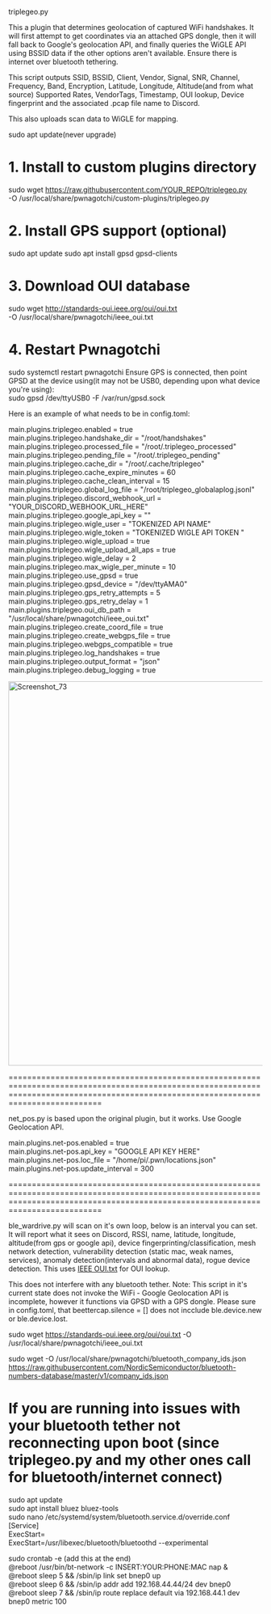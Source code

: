 triplegeo.py 

This a plugin that determines geolocation of captured WiFi handshakes.
It will first attempt to get coordinates via an attached GPS dongle, then it will fall back to Google's geolocation API, and finally queries the WiGLE API using BSSID data if the other options aren't available. Ensure there is internet over bluetooth tethering.

This script outputs SSID, BSSID, Client, Vendor, Signal, SNR, Channel, Frequency, Band, Encryption, Latitude, Longitude, Altitude(and from what source) Supported Rates, VendorTags, Timestamp, OUI lookup, Device fingerprint and the associated .pcap file name to Discord.

This also uploads scan data to WiGLE for mapping.

sudo apt update(never upgrade)

# 1. Install to custom plugins directory
sudo wget https://raw.githubusercontent.com/YOUR_REPO/triplegeo.py \
  -O /usr/local/share/pwnagotchi/custom-plugins/triplegeo.py<br>



# 2. Install GPS support (optional)
sudo apt update
sudo apt install gpsd gpsd-clients

# 3. Download OUI database
sudo wget http://standards-oui.ieee.org/oui/oui.txt \
  -O /usr/local/share/pwnagotchi/ieee_oui.txt

# 4. Restart Pwnagotchi
sudo systemctl restart pwnagotchi
Ensure GPS is connected, then point GPSD at the device using(it may not be USB0, depending upon what device you're using):<br>
sudo gpsd /dev/ttyUSB0 -F /var/run/gpsd.sock


Here is an example of what needs to be in config.toml:

main.plugins.triplegeo.enabled = true<br>
main.plugins.triplegeo.handshake_dir = "/root/handshakes"<br>
main.plugins.triplegeo.processed_file = "/root/.triplegeo_processed"<br>
main.plugins.triplegeo.pending_file = "/root/.triplegeo_pending"<br>
main.plugins.triplegeo.cache_dir = "/root/.cache/triplegeo"<br>
main.plugins.triplegeo.cache_expire_minutes = 60<br>
main.plugins.triplegeo.cache_clean_interval = 15<br>
main.plugins.triplegeo.global_log_file = "/root/triplegeo_globalaplog.jsonl"<br>
main.plugins.triplegeo.discord_webhook_url = "YOUR_DISCORD_WEBHOOK_URL_HERE"<br>
main.plugins.triplegeo.google_api_key = ""<br>
main.plugins.triplegeo.wigle_user = "TOKENIZED API NAME"<br>
main.plugins.triplegeo.wigle_token = "TOKENIZED WIGLE API TOKEN "<br>
main.plugins.triplegeo.wigle_upload = true<br>
main.plugins.triplegeo.wigle_upload_all_aps = true<br>
main.plugins.triplegeo.wigle_delay = 2<br>
main.plugins.triplegeo.max_wigle_per_minute = 10<br>
main.plugins.triplegeo.use_gpsd = true<br>
main.plugins.triplegeo.gpsd_device = "/dev/ttyAMA0"<br>
main.plugins.triplegeo.gps_retry_attempts = 5<br>
main.plugins.triplegeo.gps_retry_delay = 1<br>
main.plugins.triplegeo.oui_db_path = "/usr/local/share/pwnagotchi/ieee_oui.txt"<br>
main.plugins.triplegeo.create_coord_file = true<br>
main.plugins.triplegeo.create_webgps_file = true<br>
main.plugins.triplegeo.webgps_compatible = true<br>
main.plugins.triplegeo.log_handshakes = true<br>
main.plugins.triplegeo.output_format = "json"<br>
main.plugins.triplegeo.debug_logging = true<br>


<img width="795" height="760" alt="Screenshot_73" src="https://github.com/user-attachments/assets/7842b107-c827-4e82-be3a-b324d7b658d7" />


======================================================================================================================================================================================

net_pos.py is based upon the original plugin, but it works. Use Google Geolocation API. 


main.plugins.net-pos.enabled = true<br>
main.plugins.net-pos.api_key = "GOOGLE API KEY HERE"<br>
main.plugins.net-pos.loc_file = "/home/pi/.pwn/locations.json"<br>
main.plugins.net-pos.update_interval = 300<br>


======================================================================================================================================================================================

ble_wardrive.py will scan on it's own loop, below is an interval you can set. It will report what it sees on Discord, RSSI, name, latitude, longitude, altitude(from gps or google api), device fingerprinting/classification, mesh network detection, vulnerability detection (static mac, weak names, services), anomaly detection(intervals and abnormal data), rogue device detection. This uses [IEEE OUI.txt](https://standards-oui.ieee.org/oui/oui.txt) for OUI lookup. 



This does not interfere with any bluetooth tether. Note: This script in it's current state does not invoke the WiFi - Google Geolocation API is incomplete, however it functions via GPSD with a GPS dongle. Please sure in config.toml, that beettercap.silence = [] does not incclude ble.device.new or ble.device.lost. 

sudo wget https://standards-oui.ieee.org/oui/oui.txt -O /usr/local/share/pwnagotchi/ieee_oui.txt

sudo wget -O /usr/local/share/pwnagotchi/bluetooth_company_ids.json   https://raw.githubusercontent.com/NordicSemiconductor/bluetooth-numbers-database/master/v1/company_ids.json        

# If you are running into issues with your bluetooth tether not reconnecting upon boot (since triplegeo.py and my other ones call for bluetooth/internet connect)<br>
sudo apt update<br>
sudo apt install bluez bluez-tools<br>
sudo nano /etc/systemd/system/bluetooth.service.d/override.conf<br>
[Service]<br>
ExecStart=<br>
ExecStart=/usr/libexec/bluetooth/bluetoothd --experimental<br>

sudo crontab -e (add this at the end)<br>
@reboot /usr/bin/bt-network -c INSERT:YOUR:PHONE:MAC nap &<br>
@reboot sleep 5 && /sbin/ip link set bnep0 up<br>
@reboot sleep 6 && /sbin/ip addr add 192.168.44.44/24 dev bnep0<br>
@reboot sleep 7 && /sbin/ip route replace default via 192.168.44.1 dev bnep0 metric 100<br>
